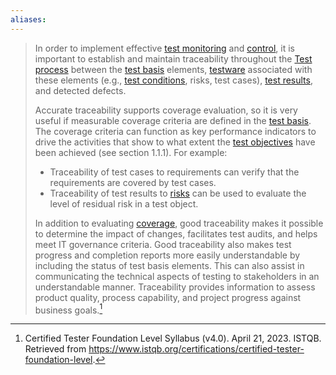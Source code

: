 ```yaml
---
aliases:
---
```

> In order to implement effective [test monitoring](Test%20monitoring.md) and [control](Test%20control.md), it is important to establish and maintain traceability throughout the [Test process](Test%20process.md) between the [test basis](Test%20basis.md) elements, [testware](Testware.md) associated with these elements (e.g., [test conditions](Test%20condition.md), risks, test cases), [test results](Test%20result.md), and detected defects.
> 
> Accurate traceability supports coverage evaluation, so it is very useful if measurable coverage criteria are defined in the [test basis](Test%20basis.md). The coverage criteria can function as key performance indicators to drive the activities that show to what extent the [test objectives](Test%20objectives.md) have been achieved (see section 1.1.1). For example:
>- Traceability of test cases to requirements can verify that the requirements are covered by test cases.
>- Traceability of test results to [risks](Risk.md) can be used to evaluate the level of residual risk in a test object.
>
> In addition to evaluating [coverage](Coverage.md), good traceability makes it possible to determine the impact of changes, facilitates test audits, and helps meet IT governance criteria. Good traceability also makes test progress and completion reports more easily understandable by including the status of test basis elements. This can also assist in communicating the technical aspects of testing to stakeholders in an understandable manner. Traceability provides information to assess product quality, process capability, and project progress against business goals.[^1]

[^1]: Certified Tester Foundation Level Syllabus (v4.0). April 21, 2023. ISTQB. Retrieved from https://www.istqb.org/certifications/certified-tester-foundation-level.